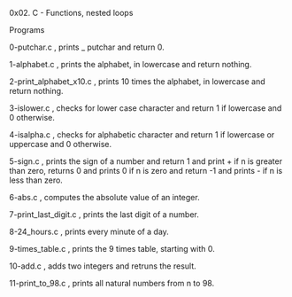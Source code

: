 0x02. C - Functions, nested loops

Programs

0-putchar.c , prints _ putchar and return 0.

1-alphabet.c , prints the alphabet, in lowercase and return nothing.

2-print_alphabet_x10.c , prints 10 times the alphabet, in lowercase and return nothing.

3-islower.c , checks for lower case character and return 1 if lowercase and 0 otherwise.

4-isalpha.c , checks for alphabetic character and return 1 if lowercase or uppercase and 0 otherwise.

5-sign.c , prints the sign of a number and return 1 and print + if n is greater than zero, returns 0 and prints 0 if n is zero and return -1 and prints - if n is less than zero.

6-abs.c , computes the absolute value of an integer.

7-print_last_digit.c , prints the last digit of a number.

8-24_hours.c , prints every minute of a day.

9-times_table.c , prints the 9 times table, starting with 0.

10-add.c , adds two integers and retruns the result.

11-print_to_98.c , prints all natural numbers from n to 98.
